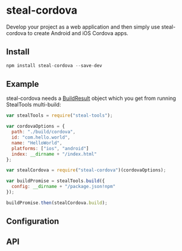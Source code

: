 # steal-cordova

Develop your project as a web application and then simply use steal-cordova to create Android and iOS Cordova apps.

## Install

```js
npm install steal-cordova --save-dev
```

## Example

steal-cordova needs a [BuildResult](http://stealjs.com/docs/steal-tools.BuildResult.html) object which you get from running StealTools multi-build:

```js
var stealTools = require("steal-tools");

var cordovaOptions = {
  path: "./build/cordova",
  id: "com.hello.world",
  name: "HelloWorld",
  platforms: ["ios", "android"]
  index: __dirname + "/index.html"
};

var stealCordova = require("steal-cordova")(cordovaOptions);

var buildPromise = stealTools.build({
  config: __dirname + "/package.json!npm"
});

buildPromise.then(stealCordova.build);
```

## Configuration

## API
